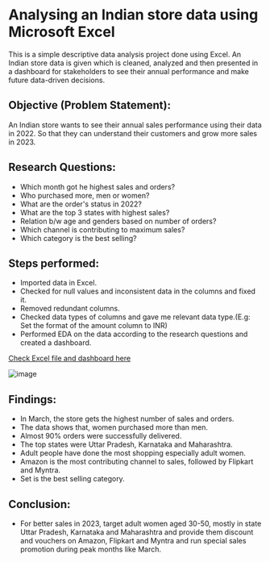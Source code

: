 # Analysing an Indian store data using Microsoft Excel

This is a simple descriptive data analysis project done using Excel. An Indian store data is given which is cleaned, analyzed and then presented in a dashboard for stakeholders to see their annual performance and make future data-driven decisions.

## Objective (Problem Statement):
An Indian store wants to see their annual sales performance using their data in 2022. So that they can understand their customers and grow more sales in 2023.

## Research Questions:
- Which month got he highest sales and orders?
- Who purchased more, men or women?
- What are the order's status in 2022?
- What are the top 3 states with highest sales?
- Relation b/w age and genders based on number of orders?
- Which channel is contributing to maximum sales?
- Which category is the best selling?

## Steps performed:
- Imported data in Excel.
- Checked for null values and inconsistent data in the columns and fixed it.
- Removed redundant columns.
- Checked data types of columns and gave me relevant data type.(E.g: Set the format of the amount column to INR)
- Performed EDA on the data according to the research questions and created a dashboard.

<a href="https://1drv.ms/x/c/e00c4401c3ff4da1/EfDeYqR7OgBGrpQMTC_MNesBUV5y5TnQElP8jXtt3w03_A?e=zOrpbt&nav=MTVfezg5NkIxRUUyLTg1OEItNDQxNC1BRTlDLUVFQzdCQzZERUE5QX0" target="_blank"> Check Excel file and dashboard here</a>

![image](https://github.com/ali-bin-kashif/Store-Data-Analysis-Excel/assets/85495570/e1bdf25e-426f-4347-aa6c-241e07cb0057)


## Findings:
- In March, the store gets the highest number of sales and orders.
- The data shows that, women purchased more than men.
- Almost 90% orders were successfully delivered.
- The top states were Uttar Pradesh, Karnataka and Maharashtra.
- Adult people have done the most shopping especially adult women.
- Amazon is the most contributing channel to sales, followed by Flipkart and Myntra.
- Set is the best selling category.

## Conclusion:
- For better sales in 2023, target adult women aged 30-50, mostly in state Uttar Pradesh, Karnataka and Maharashtra and provide them discount and vouchers on Amazon, Flipkart and Myntra and run special sales promotion during peak months like March.
